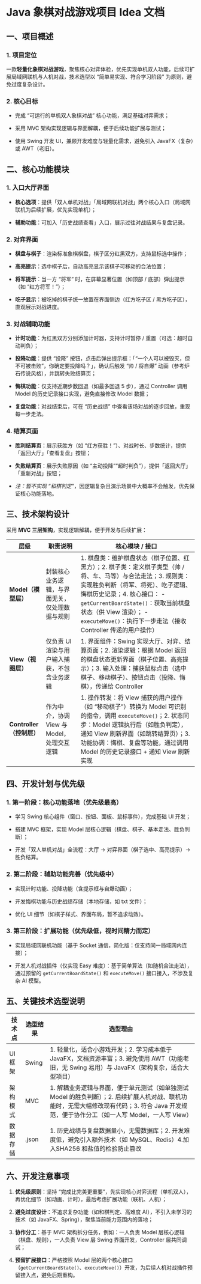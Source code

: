 # Java 象棋对战游戏项目 Idea 文档

## 一、项目概述

### 1. 项目定位

一款**轻量化象棋对战游戏**，聚焦核心对弈体验，优先实现单机双人功能，后续可扩展局域网联机与人机对战，技术选型以 “简单易实现、符合学习阶段” 为原则，避免过度复杂设计。

### 2. 核心目标



* 完成 “可运行的单机双人象棋对战” 核心功能，满足基础对弈需求；

* 采用 MVC 架构实现逻辑与界面解耦，便于后续功能扩展与测试；

* 使用 Swing 开发 UI，兼顾开发难度与轻量化需求，避免引入 JavaFX（复杂）或 AWT（老旧）。

## 二、核心功能模块

### 1. 入口大厅界面



* **核心选项**：提供「双人单机对战」「局域网联机对战」两个核心入口（局域网联机为后续扩展，优先实现单机）；

* **辅助功能**：可加入「历史战绩查看」入口，展示过往对战结果与复盘记录。

### 2. 对弈界面



* **棋盘与棋子**：渲染标准象棋棋盘，棋子区分红黑双方，支持鼠标选中操作；

* **高亮提示**：选中棋子后，自动高亮显示该棋子可移动的合法位置；

* **将军提示**：当一方 “将军” 时，在屏幕显著位置（如顶部 / 底部）弹出提示（如 “红方将军！”）；

* **吃子显示**：被吃掉的棋子统一放置在界面侧边（红方吃子区 / 黑方吃子区），直观展示对战进度。

### 3. 对战辅助功能



* **计时功能**：为红黑双方分别添加计时器，支持计时暂停 / 重置（可选：超时自动判负）；

* **投降功能**：提供 “投降” 按钮，点击后弹出提示框：「“一个人可以被毁灭，但不可被击败”，你确定要投降吗？」，确认后触发 “帅 / 将自爆” 动画（参考炉石传说风格），并跳转失败结算页；

* **悔棋功能**：仅支持近期步数回退（如最多回退 5 步），通过 Controller 调用 Model 的历史记录接口实现，避免直接修改 Model 数据；

* **复盘功能**：对战结束后，可在 “历史战绩” 中查看该场对战的逐步回放，重现每一步走法。

### 4. 结算页面



* **胜利结算页**：展示获胜方（如 “红方获胜！”）、对战时长、步数统计，提供「返回大厅」「查看复盘」按钮；

* **失败结算页**：展示失败原因（如 “主动投降”“超时判负”），提供「返回大厅」「重新对战」按钮；

* *注：暂不实现 “和棋判定”*，因逻辑复杂且演示场景中大概率不会触发，优先保证核心功能落地。

## 三、技术架构设计

采用 **MVC 三层架构**，实现逻辑解耦，便于开发与后续扩展：



| 层级                  | 职责说明                        | 核心模块 / 接口                                                                                                                                                                                             |
| ------------------- | --------------------------- | ----------------------------------------------------------------------------------------------------------------------------------------------------------------------------------------------------- |
| **Model（模型层）**      | 封装核心业务逻辑，与界面无关，仅处理数据与规则     | 1. 棋盘类：维护棋盘状态（棋子位置、红黑方）；2. 棋子类：定义棋子类型（帅 / 将、车、马等）与合法走法；3. 规则类：实现胜负判断（将军、将死）、吃子逻辑、悔棋历史记录；4. 核心接口：   - `getCurrentBoardState()`：获取当前棋盘状态（供 View 渲染）；   - `executeMove()`：执行下一步走法（接收 Controller 传递的用户操作） |
| **View（视图层）**       | 仅负责 UI 渲染与用户输入捕获，不包含业务逻辑    | 1. 界面组件：Swing 实现大厅、对弈、结算页面；2. 渲染逻辑：根据 Model 返回的棋盘状态更新界面（棋子位置、高亮提示）；3. 输入处理：捕获鼠标点击（选中棋子、移动棋子）、按钮点击（投降、悔棋），传递给 Controller                                                                               |
| **Controller（控制层）** | 作为中介，协调 View 与 Model，处理交互逻辑 | 1. 操作转发：将 View 捕获的用户操作（如 “移动棋子”）转换为 Model 可识别的指令，调用 `executeMove()`；2. 状态同步：Model 逻辑执行后（如胜负判定），通知 View 刷新界面（如跳转结算页）；3. 功能协调：悔棋、复盘等功能，通过调用 Model 的历史记录接口 + 通知 View 刷新实现                                |

## 四、开发计划与优先级

### 1. 第一阶段：核心功能落地（优先级最高）



* 学习 Swing 核心组件（窗口、按钮、面板、鼠标事件），完成基础 UI 开发；

* 搭建 MVC 框架，实现 Model 层核心逻辑（棋盘、棋子、基本走法、胜负判断）；

* 开发「双人单机对战」全流程：大厅 → 对弈界面（棋子选中、高亮提示）→ 胜负结算。

### 2. 第二阶段：辅助功能完善（优先级中）



* 实现计时功能、投降功能（含提示框与自爆动画）；

* 开发悔棋功能与历史战绩存储（本地存储，如 txt 文件）；

* 优化 UI 细节（如棋子样式、界面布局，暂不追求动效）。

### 3. 第三阶段：扩展功能（优先级低，视时间精力而定）



* 实现局域网联机功能（基于 Socket 通信，简化版：仅支持同一局域网内连接）；

* 开发人机对战插件（仅实现 Easy 难度）：基于简单算法（如随机合法走法），通过预留的 `getCurrentBoardState()` 和 `executeMove()` 接口接入，不涉及复杂 AI 模型。

## 五、关键技术选型说明



| 技术点   | 选型结果          | 选型理由                                                                                                            |
| ----- | ------------- | --------------------------------------------------------------------------------------------------------------- |
| UI 框架 | Swing         | 1. 轻量化，适合小游戏开发；2. 学习成本低于 JavaFX，文档资源丰富；3. 避免使用 AWT（功能老旧，无 Swing 易用）与 JavaFX（架构复杂，适合大型项目）                        |
| 架构模式  | MVC           | 1. 解耦业务逻辑与界面，便于单元测试（如单独测试 Model 的胜负判断）；2. 后续扩展人机对战、联机功能时，无需大幅修改现有代码；3. 符合 Java 开发规范，便于协作分工（如一人写 Model，一人写 View） |
| 数据存储  | .json | 1. 历史战绩与复盘数据量小，无需数据库；2. 开发难度低，避免引入额外技术（如 MySQL、Redis）4.加入SHA256 和盐值的检验防止篡改                                                           |

## 六、开发注意事项



1. **优先级原则**：坚持 “完成比完美更重要”，先实现核心对弈流程（单机双人），再优化细节（如动画、计时），最后考虑扩展功能（联机、人机）；

2. **避免过度设计**：不追求复杂功能（如和棋判定、高难度 AI），不引入未学习的技术（如 JavaFX、Spring），聚焦当前能力范围内的落地；

3. **协作分工**：基于 MVC 架构拆分任务，例如：一人负责 Model 层核心逻辑（棋盘、规则），一人负责 View 层 Swing 界面开发，Controller 层共同调试；

4. **预留扩展接口**：严格按照 Model 层的两个核心接口（`getCurrentBoardState()`、`executeMove()`）开发，为后续人机对战插件预留接入点，避免后期重构。